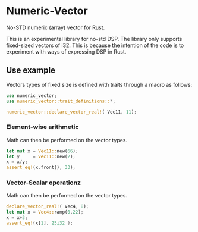 # Numeric-Vector
No-STD numeric (array) vector for Rust.

This is an experimental library for no-std DSP.
The library only supports fixed-sized vectors of i32.
This is because the intention of the code is to experiment with ways of expressing DSP in Rust.

## Use example
Vectors types of fixed size is defined with traits through a macro as follows:
```rust
use numeric_vector;
use numeric_vector::trait_definitions::*;

numeric_vector::declare_vector_real!( Vec11, 11);
```
### Element-wise arithmetic
Math can then be performed on the vector types.
```rust
let mut x = Vec11::new(66);
let y     = Vec11::new(2);
x = x/y;
assert_eq!(x.front(), 33);
```
### Vector-Scalar operationz
Math can then be performed on the vector types.
```rust
declare_vector_real!( Vec4, 8);
let mut x = Vec4::ramp(0,22);
x = x+3;
assert_eq!{x[1], 25i32 };
```